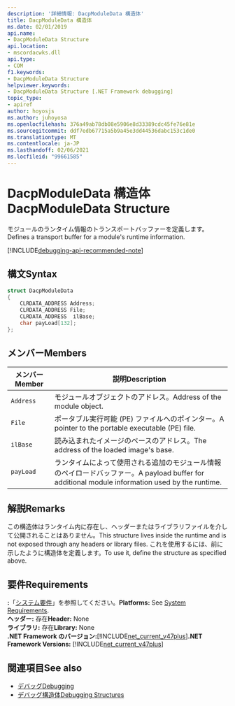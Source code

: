 ```yaml
---
description: '詳細情報: DacpModuleData 構造体'
title: DacpModuleData 構造体
ms.date: 02/01/2019
api.name:
- DacpModuleData Structure
api.location:
- mscordacwks.dll
api.type:
- COM
f1.keywords:
- DacpModuleData Structure
helpviewer.keywords:
- DacpModuleData Structure [.NET Framework debugging]
topic_type:
- apiref
author: hoyosjs
ms.author: juhoyosa
ms.openlocfilehash: 376a49ab78db08e5906e8d33389cdc45fe76e81e
ms.sourcegitcommit: ddf7edb67715a5b9a45e3dd44536dabc153c1de0
ms.translationtype: MT
ms.contentlocale: ja-JP
ms.lasthandoff: 02/06/2021
ms.locfileid: "99661585"
---
```

# <a name="dacpmoduledata-structure"></a><span data-ttu-id="3b05c-103">DacpModuleData 構造体</span><span class="sxs-lookup"><span data-stu-id="3b05c-103">DacpModuleData Structure</span></span>

<span data-ttu-id="3b05c-104">モジュールのランタイム情報のトランスポートバッファーを定義します。</span><span class="sxs-lookup"><span data-stu-id="3b05c-104">Defines a transport buffer for a module's runtime information.</span></span>

[!INCLUDE[debugging-api-recommended-note](../../../../includes/debugging-api-recommended-note.md)]

## <a name="syntax"></a><span data-ttu-id="3b05c-105">構文</span><span class="sxs-lookup"><span data-stu-id="3b05c-105">Syntax</span></span>

```cpp
struct DacpModuleData
{
    CLRDATA_ADDRESS Address;
    CLRDATA_ADDRESS File;
    CLRDATA_ADDRESS  ilBase;
    char payLoad[132];
};
```

## <a name="members"></a><span data-ttu-id="3b05c-106">メンバー</span><span class="sxs-lookup"><span data-stu-id="3b05c-106">Members</span></span>

| <span data-ttu-id="3b05c-107">メンバー</span><span class="sxs-lookup"><span data-stu-id="3b05c-107">Member</span></span>    | <span data-ttu-id="3b05c-108">説明</span><span class="sxs-lookup"><span data-stu-id="3b05c-108">Description</span></span>                                                             |
| --------- | ----------------------------------------------------------------------- |
| `Address` | <span data-ttu-id="3b05c-109">モジュールオブジェクトのアドレス。</span><span class="sxs-lookup"><span data-stu-id="3b05c-109">Address of the module object.</span></span>                                           |
| `File`    | <span data-ttu-id="3b05c-110">ポータブル実行可能 (PE) ファイルへのポインター。</span><span class="sxs-lookup"><span data-stu-id="3b05c-110">A pointer to the portable executable (PE) file.</span></span>                       |
| `ilBase`  | <span data-ttu-id="3b05c-111">読み込まれたイメージのベースのアドレス。</span><span class="sxs-lookup"><span data-stu-id="3b05c-111">The address of the loaded image's base.</span></span>                                 |
| `payLoad` | <span data-ttu-id="3b05c-112">ランタイムによって使用される追加のモジュール情報のペイロードバッファー。</span><span class="sxs-lookup"><span data-stu-id="3b05c-112">A payload buffer for additional module information used by the runtime.</span></span> |

## <a name="remarks"></a><span data-ttu-id="3b05c-113">解説</span><span class="sxs-lookup"><span data-stu-id="3b05c-113">Remarks</span></span>

<span data-ttu-id="3b05c-114">この構造体はランタイム内に存在し、ヘッダーまたはライブラリファイルを介して公開されることはありません。</span><span class="sxs-lookup"><span data-stu-id="3b05c-114">This structure lives inside the runtime and is not exposed through any headers or library files.</span></span> <span data-ttu-id="3b05c-115">これを使用するには、前に示したように構造体を定義します。</span><span class="sxs-lookup"><span data-stu-id="3b05c-115">To use it, define the structure as specified above.</span></span>

## <a name="requirements"></a><span data-ttu-id="3b05c-116">要件</span><span class="sxs-lookup"><span data-stu-id="3b05c-116">Requirements</span></span>

<span data-ttu-id="3b05c-117">**:**「[システム要件](../../get-started/system-requirements.md)」を参照してください。</span><span class="sxs-lookup"><span data-stu-id="3b05c-117">**Platforms:** See [System Requirements](../../get-started/system-requirements.md).</span></span>  
<span data-ttu-id="3b05c-118">**ヘッダー:** 存在</span><span class="sxs-lookup"><span data-stu-id="3b05c-118">**Header:** None</span></span>  
<span data-ttu-id="3b05c-119">**ライブラリ:** 存在</span><span class="sxs-lookup"><span data-stu-id="3b05c-119">**Library:** None</span></span>  
<span data-ttu-id="3b05c-120">**.NET Framework のバージョン:**[!INCLUDE[net_current_v47plus](../../../../includes/net-current-v47plus.md)]</span><span class="sxs-lookup"><span data-stu-id="3b05c-120">**.NET Framework Versions:** [!INCLUDE[net_current_v47plus](../../../../includes/net-current-v47plus.md)]</span></span>  

## <a name="see-also"></a><span data-ttu-id="3b05c-121">関連項目</span><span class="sxs-lookup"><span data-stu-id="3b05c-121">See also</span></span>

- [<span data-ttu-id="3b05c-122">デバッグ</span><span class="sxs-lookup"><span data-stu-id="3b05c-122">Debugging</span></span>](index.md)
- [<span data-ttu-id="3b05c-123">デバッグ構造体</span><span class="sxs-lookup"><span data-stu-id="3b05c-123">Debugging Structures</span></span>](debugging-structures.md)
